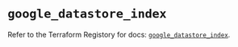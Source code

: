 # `google_datastore_index`

Refer to the Terraform Registory for docs: [`google_datastore_index`](https://registry.terraform.io/providers/hashicorp/google/4.64.0/docs/resources/datastore_index).
